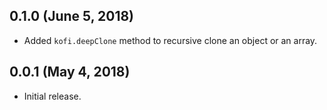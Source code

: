 ## 0.1.0 (June 5, 2018)

- Added `kofi.deepClone` method to recursive clone an object or an array.

## 0.0.1 (May 4, 2018)

- Initial release.

